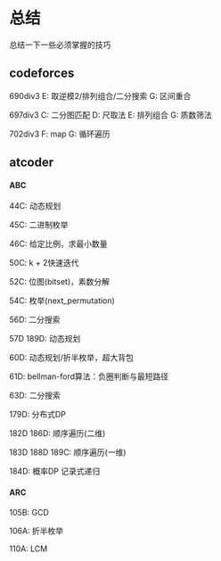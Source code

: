 # 总结
总结一下一些必须掌握的技巧

## codeforces

690div3 E: 取逆模2/排列组合/二分搜索
        G: 区间重合

697div3 C: 二分图匹配
        D: 尺取法
        E: 排列组合
        G: 质数筛法

702div3 F: map
        G: 循环遍历

## atcoder

#### ABC

44C: 动态规划

45C: 二进制枚举

46C: 给定比例，求最小数量

50C: k + 2快速迭代

52C: 位图(bitset)，素数分解

54C: 枚举(next_permutation)

56D: 二分搜索

57D 189D: 动态规划

60D: 动态规划/折半枚举，超大背包

61D: bellman-ford算法：负圈判断与最短路径

63D: 二分搜索

179D: 分布式DP

182D 186D: 顺序遍历(二维)

183D 188D 189C: 顺序遍历(一维)

184D: 概率DP 记录式递归

#### ARC 

105B: GCD

106A: 折半枚举

110A: LCM
